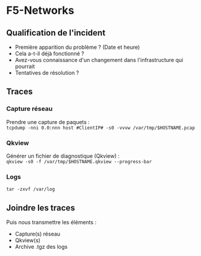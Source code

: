 # F5-Networks
## Qualification de l'incident
* Première apparition du problème ? (Date et heure)
* Cela a-t-il déjà fonctionné ?
* Avez-vous connaissance d'un changement dans l'infrastructure qui pourrait 
* Tentatives de résolution ?

## Traces
### Capture réseau
Prendre une capture de paquets :\
`tcpdump -nni 0.0:nnn host #ClientIP# -s0 -vvvw /var/tmp/$HOSTNAME.pcap`

### Qkview
Générer un fichier de diagnostique (Qkview) :\
`qkview -s0 -f /var/tmp/$HOSTNAME.qkview --progress-bar`

### Logs
`tar -zxvf /var/log`

## Joindre les traces
Puis nous transmettre les éléments :
* Capture(s) réseau
* Qkview(s)
* Archive .tgz des logs
